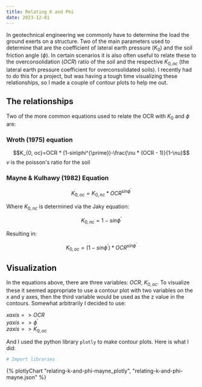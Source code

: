 ```yaml
---
title: Relating K and Phi
date: 2023-12-01
---
```


In geotechnical engineering we commonly have to determine the load the ground exerts on a structure. Two of the main parameters used to determine that are the coefficient of lateral earth pressure ($K_0$) and the soil friction angle ($\phi$). In certain scenarios it is also often useful to relate these to the overconsolidation ($OCR$) ratio of the soil and the respective $K_{0,oc}$ (the lateral earth pressure coefficient for overconsolidated soils). I recently had to do this for a project, but was having a tough time visualizing these relationships, so I made a couple of contour plots to help me out.

## The relationships

Two of the more common equations used to relate the OCR with $K_0$ and $\phi$ are:

### Wroth (1975) equation

$$K_{0, oc}=OCR * (1-sin\phi^{\prime})-\frac{\nu * (OCR - 1)}{1-\nu}$$
$v$ is the poisson's ratio for the soil

### Mayne & Kulhawy (1982) Equation

$$K_{0, oc}=K_{0, nc}*OCR^{sin\phi^{\prime}}$$

Where $K_{0, nc}$ is determined via the Jaky equation:

$$K_{0, nc}=1-sin\phi^{\prime}$$

Resulting in:

$$K_{0, oc}=(1-sin\phi^{\prime})*OCR^{sin\phi^{\prime}}$$

## Visualization

In the equations above, there are three variables: $OCR$, $K_{0, oc}$. To visualize these it seemed appropriate to use a contour plot with two variables on the x and y axes, then the third variable would be used as the z value in the contours. Somewhat arbitrarily I decided to use:  

$xaxis => OCR$  
$yaxis => \phi^\prime$  
$zaxis => K_{0, oc}$  

And I used the python library `plotly` to make contour plots. Here is what I did:

```python
# Import libraries

```

{% plotlyChart "relating-k-and-phi-mayne_plotly", "relating-k-and-phi-mayne.json" %}
